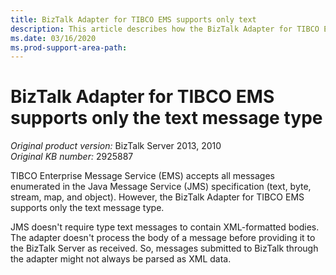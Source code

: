 ```yaml
---
title: BizTalk Adapter for TIBCO EMS supports only text
description: This article describes how the BizTalk Adapter for TIBCO EMS supports only the text message type.
ms.date: 03/16/2020
ms.prod-support-area-path:
---
```

# BizTalk Adapter for TIBCO EMS supports only the text message type

_Original product version:_&nbsp;BizTalk Server 2013, 2010  
_Original KB number:_&nbsp;2925887

TIBCO Enterprise Message Service (EMS) accepts all messages enumerated in the Java Message Service (JMS) specification (text, byte, stream, map, and object). However, the BizTalk Adapter for TIBCO EMS supports only the text message type.

JMS doesn't require type text messages to contain XML-formatted bodies. The adapter doesn't process the body of a message before providing it to the BizTalk Server as received. So, messages submitted to BizTalk through the adapter might not always be parsed as XML data.
